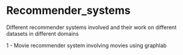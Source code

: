 # Recommender_systems

Different recommender systems involved  and their work on different datasets in different domains


1 - Movie recommender system involving movies using graphlab

